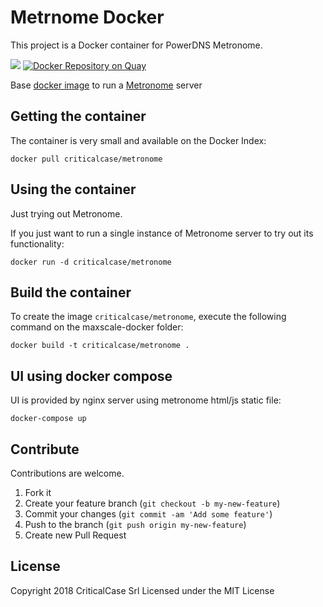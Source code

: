 Metrnome Docker
===============

This project is a Docker container for PowerDNS Metronome. 

[![](https://imagelayers.io/badge/criticalcase/metronome-docker:latest.svg)](https://imagelayers.io/?images=criticalcase/metronome-docker:latest 'ImageLayers') [![Docker Repository on Quay](https://quay.io/repository/criticalcase/metronome-docker/status "Docker Repository on Quay")](https://quay.io/repository/criticalcase/metronome-docker)

Base [docker image](http://www.docker.io) to run a [Metronome](https://github.com/ahupowerdns/metronome) server

Getting the container
---------------------

The container is very small and available on the Docker Index:

    docker pull criticalcase/metronome

Using the container
-------------------

Just trying out Metronome.

If you just want to run a single instance of Metronome server to try out its functionality:

    docker run -d criticalcase/metronome

Build the container
-------------------

To create the image `criticalcase/metronome`, execute the following command on the maxscale-docker folder:

    docker build -t criticalcase/metronome .

UI using docker compose
-----------------------

UI is provided by nginx server using metronome html/js static file:

    docker-compose up

Contribute
----------

Contributions are welcome.

1. Fork it
2. Create your feature branch (`git checkout -b my-new-feature`)
3. Commit your changes (`git commit -am 'Add some feature'`)
4. Push to the branch (`git push origin my-new-feature`)
5. Create new Pull Request

License
-------

Copyright 2018 CriticalCase Srl
Licensed under the MIT License
